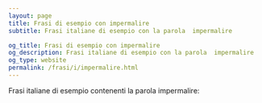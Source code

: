 ```yaml
---
layout: page
title: Frasi di esempio con impermalire 
subtitle: Frasi italiane di esempio con la parola  impermalire

og_title: Frasi di esempio con impermalire 
og_description: Frasi italiane di esempio con la parola  impermalire
og_type: website
permalink: /frasi/i/impermalire.html
---
```


Frasi italiane di esempio contenenti la parola impermalire:


